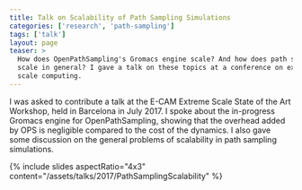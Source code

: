 ```yaml
---
title: Talk on Scalability of Path Sampling Simulations
categories: ['research', 'path-sampling']
tags: ['talk']
layout: page
teaser: >
  How does OpenPathSampling's Gromacs engine scale? And how does path sampling
  scale in general? I gave a talk on these topics at a conference on extreme
  scale computing.
---
```


I was asked to contribute a talk at the E-CAM Extreme Scale State of the Art
Workshop, held in Barcelona in July 2017. I spoke about the in-progress Gromacs
engine for OpenPathSampling, showing that the overhead added by OPS is
negligible compared to the cost of the dynamics. I also gave some discussion on
the general problems of scalability in path sampling simulations.

{% include slides aspectRatio="4x3"
           content="/assets/talks/2017/PathSamplingScalability" %}

